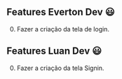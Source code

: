 ## Features Everton Dev 😃
0. Fazer a criação da tela de login.


## Features Luan Dev 😃
0. Fazer a criação da tela Signin.